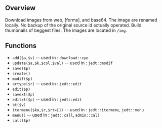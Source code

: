 ## Overview

Download images from web, [forms], and base64.
The image are renamed locally.
No backup of the original source id actually operated.
Build thumbnails of beggest files.
The images are located in `/img`.

## Functions

- `add($a,$v)` -- used in : `download::eye`
- `update($a,$k,$col,$val)` -- used in : `jedt::modif`
- `save($p)`
- `create()`
- `modif($p)`
- `artype($r)` -- used in : `jedt::edit`
- `edit($p)`
- `savext($p)`
- `editxt($p)` -- used in : `jedt::edit`
- `bt($v)`
- `itermenu($ka,$r,$rt=[])` -- used in : `jedt::itermenu`, `jedt::menu`
- `menu()` -- used in : `jedt::call`, `admin::call`
- `call($p)`
